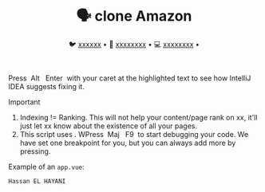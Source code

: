 
<div align="center">
  <h1>🗣️ clone Amazon</h1>
  <p align="center">
    🐦 <a href="xxxxxx">xxxxxx</a> • 
    🤗 <a href="xxxxxx">xxxxxxxx</a> • 
    💻 <a href="xxxxxxx">xxxxxxxx</a> • 
  </p>
</div>
<br/>


Press  Alt   Enter  with your caret at the highlighted text to see how IntelliJ IDEA suggests fixing it.
> [!IMPORTANT]  
> 1. Indexing != Ranking. This will not help your content/page rank on xx, it'll just let xx know about the existence of all your pages.
> 2. This script uses . WPress  Maj   F9  to start debugging your code. We have set one   breakpoint for you, but you can always add more by pressing.

Example of an `app.vue`:

```vue
Hassan EL HAYANI
```

